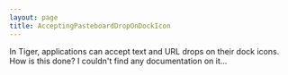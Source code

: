```yaml
---
layout: page
title: AcceptingPasteboardDropOnDockIcon
---
```


In Tiger, applications can accept text and URL drops on their dock icons. How is this done? I couldn't find any documentation on it...

